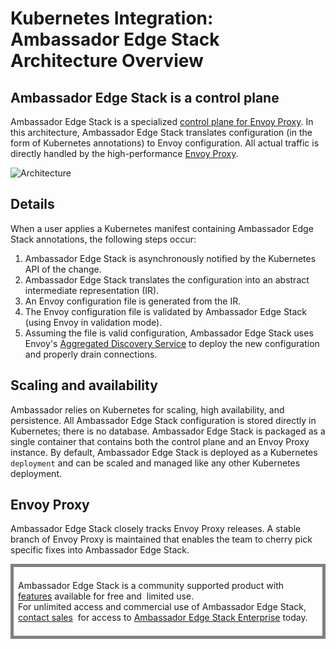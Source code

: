 # Kubernetes Integration: Ambassador Edge Stack Architecture Overview

## Ambassador Edge Stack is a control plane

Ambassador Edge Stack is a specialized [control plane for Envoy Proxy](https://blog.getambassador.io/the-importance-of-control-planes-with-service-meshes-and-front-proxies-665f90c80b3d). In this architecture, Ambassador Edge Stack translates configuration (in the form of Kubernetes annotations) to Envoy configuration. All actual traffic is directly handled by the high-performance [Envoy Proxy](https://www.envoyproxy.io).

![Architecture](/doc-images/ambassador-arch.png)

## Details

When a user applies a Kubernetes manifest containing Ambassador Edge Stack annotations, the following steps occur:

1. Ambassador Edge Stack is asynchronously notified by the Kubernetes API of the change.
2. Ambassador Edge Stack translates the configuration into an abstract intermediate representation (IR).
3. An Envoy configuration file is generated from the IR.
4. The Envoy configuration file is validated by Ambassador Edge Stack (using Envoy in validation mode).
5. Assuming the file is valid configuration, Ambassador Edge Stack uses Envoy's [Aggregated Discovery Service](https://www.envoyproxy.io/docs/envoy/latest/configuration/overview/v2_overview#aggregated-discovery-service) to deploy the new configuration and properly drain connections.

## Scaling and availability

Ambassador relies on Kubernetes for scaling, high availability, and persistence. All Ambassador Edge Stack configuration is stored directly in Kubernetes; there is no database. Ambassador Edge Stack is packaged as a single container that contains both the control plane and an Envoy Proxy instance. By default, Ambassador Edge Stack is deployed as a Kubernetes `deployment` and can be scaled and managed like any other Kubernetes deployment.

## Envoy Proxy

Ambassador Edge Stack closely tracks Envoy Proxy releases. A stable branch of Envoy Proxy is maintained that enables the team to cherry pick specific fixes into Ambassador Edge Stack.

<div style="border: thick solid gray;padding:0.5em"> 

Ambassador Edge Stack is a community supported product with 
[features](getambassador.io/features) available for free and 
limited use. For unlimited access and commercial use of
Ambassador Edge Stack, [contact sales](https:/www.getambassador.io/contact) 
for access to [Ambassador Edge Stack Enterprise](/user-guide/ambassador-edge-stack-enterprise) today.

</div>
</p>
